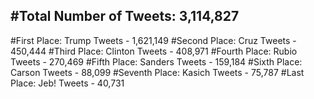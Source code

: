 #Total Number of Tweets: 3,114,827 
---
#First Place: Trump Tweets - 1,621,149
#Second Place: Cruz Tweets - 450,444
#Third Place: Clinton Tweets - 408,971
#Fourth Place: Rubio Tweets - 270,469
#Fifth Place: Sanders Tweets - 159,184
#Sixth Place: Carson Tweets - 88,099
#Seventh Place: Kasich Tweets - 75,787
#Last Place: Jeb! Tweets - 40,731

